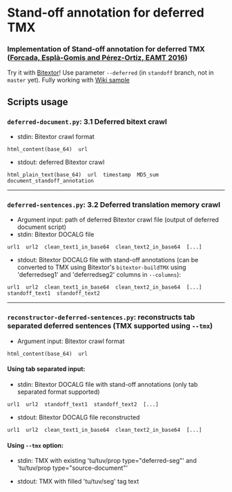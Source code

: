 # Stand-off annotation for deferred TMX
### Implementation of Stand-off annotation for deferred TMX ([Forcada, Esplà-Gomis and Pérez-Ortiz, EAMT 2016](http://www.dlsi.ua.es/~mlf/docum/forcada16j.pdf))

Try it with [Bitextor](https://github.com/bitextor/bitextor)! Use parameter `--deferred` (in `standoff` branch, not in `master` yet). Fully working with [Wiki sample](https://github.com/bitextor/bitextor/wiki/Sample-of-a-bitext)

## Scripts usage

### `deferred-document.py`: 3.1 Deferred bitext crawl

- stdin: Bitextor crawl format

`html_content(base_64)  url`

- stdout: deferred Bitextor crawl 

`html_plain_text(base_64)  url  timestamp  MD5_sum  document_standoff_annotation`

--------

### `deferred-sentences.py`: 3.2 Deferred translation memory crawl

- Argument input: path of deferred Bitextor crawl file (output of deferred document script)
- stdin: Bitextor DOCALG file

`url1  url2  clean_text1_in_base64  clean_text2_in_base64  [...]`

- stdout: Bitextor DOCALG file with stand-off annotations (can be converted to TMX using Bitextor's `bitextor-buildTMX` using 'deferredseg1' and 'deferredseg2' columns in `--columns`):

`url1  url2  clean_text1_in_base64  clean_text2_in_base64  [...]  standoff_text1  standoff_text2`

--------

### `reconstructor-deferred-sentences.py`: reconstructs tab separated deferred sentences (TMX supported using `--tmx`)

- Argument input: Bitextor crawl format

`html_content(base_64)  url`

#### Using tab separated input:

- stdin: Bitextor DOCALG file with stand-off annotations (only tab separated format supported)

`url1  url2  standoff_text1  standoff_text2  [...]  `
- stdout: Bitextor DOCALG file reconstructed

`url1  url2  clean_text1_in_base64  clean_text2_in_base64  [...]`

#### Using `--tmx` option:

- stdin: TMX with existing 'tu/tuv/prop type="deferred-seg"' and 'tu/tuv/prop type="source-document"'

- stdout: TMX with filled 'tu/tuv/seg' tag text


